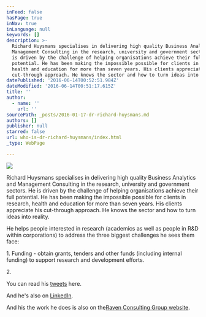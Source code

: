 ```yaml
---
inFeed: false
hasPage: true
inNav: true
inLanguage: null
keywords: []
description: >-
  Richard Huysmans specialises in delivering high quality Business Analytics and
  Management Consulting in the research, university and government sectors. He
  is driven by the challenge of helping organisations achieve their full
  potential. He has been making the impossible possible for clients in research,
  health and education for more than seven years. His clients appreciate his
  cut-through approach. He knows the sector and how to turn ideas into reality.
datePublished: '2016-06-14T00:52:51.984Z'
dateModified: '2016-06-14T00:51:17.615Z'
title: ''
author:
  - name: ''
    url: ''
sourcePath: _posts/2016-01-17-dr-richard-huysmans.md
authors: []
publisher: null
starred: false
url: who-is-dr-richard-huysmans/index.html
_type: WebPage

---
```

![](https://s3-us-west-2.amazonaws.com/the-grid-img/p/132c603faa6146ae6e908bbb827a0ff28271d11e.jpg)

Richard Huysmans specialises in delivering high quality Business Analytics and Management Consulting in the research, university and government sectors. He is driven by the challenge of helping organisations achieve their full potential. He has been making the impossible possible for clients in research, health and education for more than seven years. His clients appreciate his cut-through approach. He knows the sector and how to turn ideas into reality.

He helps people interested in research (academics as well as people in R&D within corporations) to address the three biggest challenges he sees them face:

1\. Funding - obtain grants, tenders and other funds (including internal funding) to support research and development efforts.

2\. 

You can read his [tweets][0] here.

And he's also on [LinkedIn][1].

And his the work he does is also on the[Raven Consulting Group website][2].

[0]: https://twitter.com/RichardHuysmans
[1]: https://www.linkedin.com/in/richardhuysmans
[2]: www.ravencg.com.au